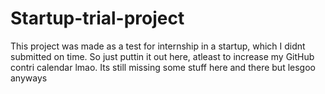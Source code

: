 # Startup-trial-project
This project was made as a test for internship in a startup, which I didnt submitted on time. So just puttin it out here, atleast to increase my GitHub contri calendar lmao. Its still missing some stuff here and there but lesgoo anyways
